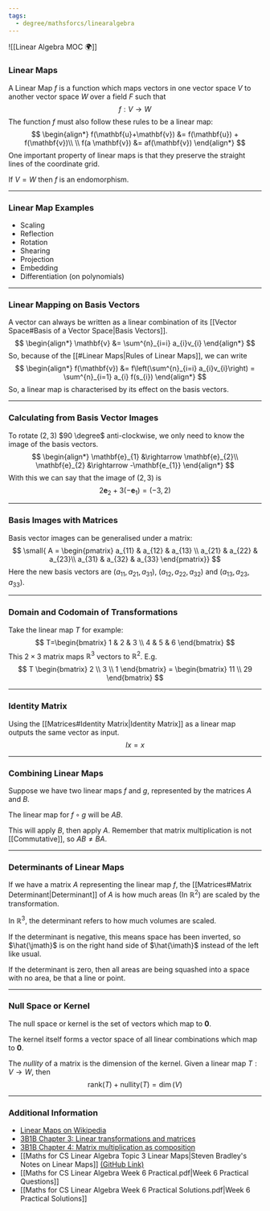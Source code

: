 ```yaml
---
tags:
  - degree/mathsforcs/linearalgebra
---
```

![[Linear Algebra MOC 🌍]]

### Linear Maps

A Linear Map $f$ is a function which maps vectors in one vector space $V$ to another vector space $W$ over a field $F$ such that
$$
f:V \rightarrow W
$$
The function $f$ must also follow these rules to be a linear map:
$$
\begin{align*}
f(\mathbf{u}+\mathbf{v}) &= f(\mathbf{u}) + f(\mathbf{v})\\
\\
f(a \mathbf{v}) &= af(\mathbf{v})
\end{align*}
$$
One important property of linear maps is that they preserve the straight lines of the coordinate grid.

If $V=W$ then $f$ is an endomorphism.

---
### Linear Map Examples

- Scaling
- Reflection 
- Rotation 
- Shearing 
- Projection 
- Embedding 
- Differentiation (on polynomials)

---
### Linear Mapping on Basis Vectors

A vector can always be written as a linear combination of its [[Vector Space#Basis of a Vector Space|Basis Vectors]].
$$
\begin{align*}
\mathbf{v} &= \sum^{n}_{i=i} a_{i}v_{i}
\end{align*}
$$
So, because of the [[#Linear Maps|Rules of Linear Maps]], we can write
$$
\begin{align*}
f(\mathbf{v}) &= f\left(\sum^{n}_{i=i} a_{i}v_{i}\right) = \sum^{n}_{i=1} a_{i} f(s_{i})
\end{align*}
$$
So, a linear map is characterised by its effect on the basis vectors.

---
### Calculating from Basis Vector Images

To rotate $(2,3)$ $90 \degree$ anti-clockwise, we only need to know the image of the basis vectors.
$$
\begin{align*}
\mathbf{e}_{1} &\rightarrow \mathbf{e}_{2}\\
\mathbf{e}_{2} &\rightarrow -\mathbf{e_{1}}
\end{align*}
$$
With this we can say that the image of $(2,3)$ is
$$
2 \mathbf{e}_{2} + 3(- \mathbf{e}_{1}) = (-3,2)
$$

---
### Basis Images with Matrices

Basis vector images can be generalised under a matrix:
$$
\small{ A = \begin{pmatrix} a_{11} & a_{12} & a_{13} \\ a_{21} & a_{22} & a_{23}\\
a_{31} & a_{32} & a_{33}
\end{pmatrix}}
$$
Here the new basis vectors are $(a_{11},a_{21},a_{31})$, $(a_{12},a_{22},a_{32})$ and $(a_{13},a_{23},a_{33})$.

---
### Domain and Codomain of Transformations

Take the linear map $T$ for example:
$$
T=\begin{bmatrix}
1 & 2 & 3 \\ 4 & 5 & 6
\end{bmatrix}
$$
This $2 \times 3$ matrix maps $\mathbb{R}^{3}$ vectors to $\mathbb{R}^{2}$. E.g.
$$
T \begin{bmatrix}
2 \\ 3 \\ 1
\end{bmatrix} = \begin{bmatrix}
11 \\ 29
\end{bmatrix}
$$

---
### Identity Matrix

Using the [[Matrices#Identity Matrix|Identity Matrix]] as a linear map outputs the same vector as input.
$$
Ix=x
$$

---
### Combining Linear Maps 

Suppose we have two linear maps $f$ and $g$, represented by the matrices $A$ and $B$.

The linear map for $f \circ g$ will be $AB$.

This will apply $B$, then apply $A$. Remember that matrix multiplication is not [[Commutative]], so $AB \ne BA$.

---
### Determinants of Linear Maps

If we have a matrix $A$ representing the linear map $f$, the [[Matrices#Matrix Determinant|Determinant]] of $A$ is how much areas (In $\mathbb{R}^{2}$) are scaled by the transformation.

In $\mathbb{R}^{3}$, the determinant refers to how much volumes are scaled.

If the determinant is negative, this means space has been inverted, so $\hat{\jmath}$ is on the right hand side of $\hat{\imath}$ instead of the left like usual.

If the determinant is zero, then all areas are being squashed into a space with no area, be that a line or point.

---
### Null Space or Kernel

The null space or kernel is the set of vectors which map to $\mathbf{0}$.

The kernel itself forms a vector space of all linear combinations which map to $\mathbf{0}$.

The *nullity* of a matrix is the dimension of the kernel.
Given a linear map $T:V \to W$, then
$$
\text{rank} (T) + \text{nullity} (T) = \dim(V)
$$


---
### Additional Information

- [Linear Maps on Wikipedia](https://en.wikipedia.org/wiki/Linear_map)
- [3B1B Chapter 3: Linear transformations and matrices](https://www.youtube.com/watch?v=kYB8IZa5AuE&list=PLZHQObOWTQDPD3MizzM2xVFitgF8hE_ab&index=3) 
- [3B1B Chapter 4: Matrix multiplication as composition](https://www.youtube.com/watch?v=XkY2DOUCWMU&list=PLZHQObOWTQDPD3MizzM2xVFitgF8hE_ab&index=4)
- [[Maths for CS Linear Algebra Topic 3 Linear Maps|Steven Bradley's Notes on Linear Maps]] [(GitHub Link)](https://github.com/stevenaeola/linalg_lectures/blob/main/3_linear_maps/README.md)
- [[Maths for CS Linear Algebra Week 6 Practical.pdf|Week 6 Practical Questions]]
- [[Maths for CS Linear Algebra Week 6 Practical Solutions.pdf|Week 6 Practical Solutions]]
